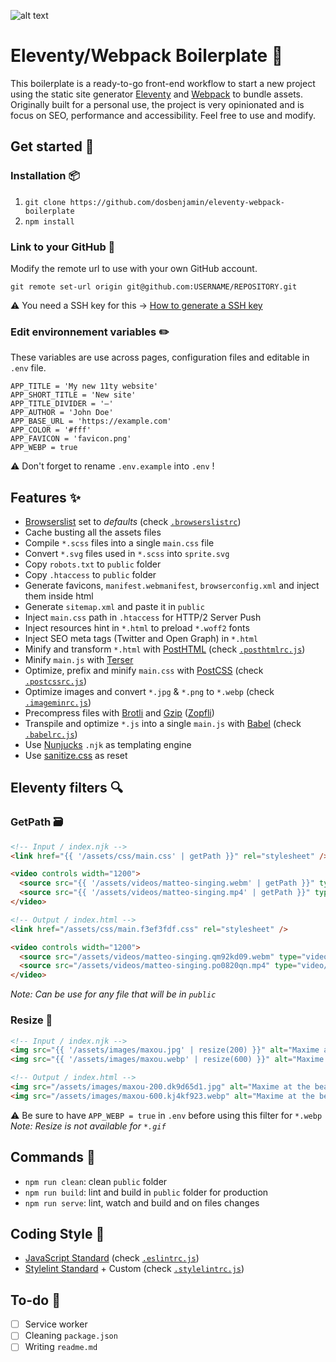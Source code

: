 ![alt text](https://i.ibb.co/f1NkDKP/11ty-webpack.png "Eleventy/Webpack Boilerplate Image")

# Eleventy/Webpack Boilerplate 🙈

This boilerplate is a ready-to-go front-end workflow to start a new project using the static site generator [Eleventy](https://www.11ty.dev) and [Webpack](https://webpack.js.org) to bundle assets.
Originally built for a personal use, the project is very opinionated and is focus on SEO, performance and accessibility. Feel free to use and modify.

## Get started 🎉

### Installation 📦
1. `git clone https://github.com/dosbenjamin/eleventy-webpack-boilerplate`
2. `npm install`

### Link to your GitHub 🔧
Modify the remote url to use with your own GitHub account. <br>

`git remote set-url origin git@github.com:USERNAME/REPOSITORY.git` <br>

⚠️ You need a SSH key for this → [How to generate a SSH key](https://docs.github.com/en/enterprise-server@2.20/github/authenticating-to-github/generating-a-new-ssh-key-and-adding-it-to-the-ssh-agent)


### Edit environnement variables ✏️
These variables are use across pages, configuration files and editable in `.env` file.
```
APP_TITLE = 'My new 11ty website'
APP_SHORT_TITLE = 'New site'
APP_TITLE_DIVIDER = '—'
APP_AUTHOR = 'John Doe'
APP_BASE_URL = 'https://example.com'
APP_COLOR = '#fff'
APP_FAVICON = 'favicon.png'
APP_WEBP = true
```
⚠️ Don't forget to rename `.env.example` into `.env` !

## Features ✨
- [Browserslist](https://github.com/browserslist/browserslist) set to *defaults* (check [`.browserslistrc`](https://github.com/dosbenjamin/eleventy-webpack-boilerplate/blob/main/.browserslistrc))
- Cache busting all the assets files
- Compile `*.scss` files into a single `main.css` file
- Convert `*.svg` files used in `*.scss` into `sprite.svg`
- Copy `robots.txt` to `public` folder
- Copy `.htaccess` to `public` folder
- Generate favicons, `manifest.webmanifest`, `browserconfig.xml` and inject them inside html
- Generate `sitemap.xml` and paste it in `public`
- Inject `main.css` path in `.htaccess` for HTTP/2 Server Push
- Inject resources hint in `*.html` to preload `*.woff2` fonts
- Inject SEO meta tags (Twitter and Open Graph) in `*.html`
- Minify and transform `*.html` with [PostHTML](https://posthtml.org/) (check [`.posthtmlrc.js`](https://github.com/dosbenjamin/eleventy-webpack-boilerplate/blob/main/.posthtmlrc.js))
- Minify `main.js` with [Terser](https://github.com/terser/terser)
- Optimize, prefix and minify `main.css` with [PostCSS](https://postcss.org) (check [`.postcssrc.js`](https://github.com/dosbenjamin/eleventy-webpack-boilerplate/blob/main/.postcssrc.js))
- Optimize images and convert `*.jpg` & `*.png` to `*.webp` (check [`.imageminrc.js`](https://github.com/dosbenjamin/eleventy-webpack-boilerplate/blob/main/.imageminrc.js))
- Precompress files with [Brotli](https://github.com/google/brotli) and [Gzip](https://www.gzip.org) ([Zopfli](https://github.com/google/zopfli))
- Transpile and optimize `*.js` into a single `main.js` with [Babel](https://babeljs.io) (check [`.babelrc.js`](https://github.com/dosbenjamin/eleventy-webpack-boilerplate/blob/main/.babelrc.js))
- Use [Nunjucks](https://mozilla.github.io/nunjucks/) `.njk` as templating engine
- Use [sanitize.css](https://csstools.github.io/sanitize.css) as reset

## Eleventy filters 🔍

### GetPath 🗃
```html
<!-- Input / index.njk -->
<link href="{{ '/assets/css/main.css' | getPath }}" rel="stylesheet" />

<video controls width="1200">
  <source src="{{ '/assets/videos/matteo-singing.webm' | getPath }}" type="video/webm">
  <source src="{{ '/assets/videos/matteo-singing.mp4' | getPath }}" type="video/mp4">
</video>
```
```html
<!-- Output / index.html -->
<link href="/assets/css/main.f3ef3fdf.css" rel="stylesheet" />

<video controls width="1200">
  <source src="/assets/videos/matteo-singing.qm92kd09.webm" type="video/webm">
  <source src="/assets/videos/matteo-singing.po0820qn.mp4" type="video/mp4">
</video>
```
*Note: Can be use for any file that will be in `public`*

### Resize 📏
```html
<!-- Input / index.njk -->
<img src="{{ '/assets/images/maxou.jpg' | resize(200) }}" alt="Maxime at the beach">
<img src="{{ '/assets/images/maxou.webp' | resize(600) }}" alt="Maxime at the beach">
```
```html
<!-- Output / index.html -->
<img src="/assets/images/maxou-200.dk9d65d1.jpg" alt="Maxime at the beach">
<img src="/assets/images/maxou-600.kj4kf923.webp" alt="Maxime at the beach">
```
⚠️ Be sure to have `APP_WEBP = true` in `.env` before using this filter for `*.webp` <br>
*Note: Resize is not available for `*.gif`*

## Commands 🚀
- `npm run clean`: clean `public` folder
- `npm run build`: lint and build in `public` folder for production
- `npm run serve`: lint, watch and build and on files changes

## Coding Style 🎨
- [JavaScript Standard](https://standardjs.com) (check [`.eslintrc.js`](https://github.com/dosbenjamin/eleventy-webpack-boilerplate/blob/main/.eslintrc.js))
- [Stylelint Standard](https://github.com/stylelint/stylelint-config-standard) + Custom (check [`.stylelintrc.js`](https://github.com/dosbenjamin/eleventy-webpack-boilerplate/blob/main/.stylelintrc.js))

## To-do 🚧
- [ ] Service worker
- [ ] Cleaning `package.json`
- [ ] Writing `readme.md`
